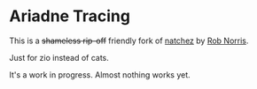 # Ariadne Tracing

This is a ~~shameless rip-off~~ friendly fork
of [natchez](https://github.com/tpolecat/natchez) by [Rob Norris](https://github.com/tpolecat).

Just for zio instead of cats.

It's a work in progress. Almost nothing works yet.
